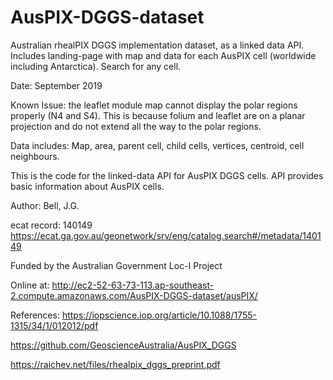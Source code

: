 # AusPIX-DGGS-dataset

Australian rhealPIX DGGS implementation dataset, as a linked data API.
Includes landing-page with map and data for each AusPIX cell (worldwide including Antarctica).
Search for any cell.

Date: September 2019

Known Issue: the leaflet module map cannot display the polar regions properly (N4 and S4). This is because folium and leaflet are on a planar projection and do not extend all the way to the polar regions.

Data includes: Map, area, parent cell, child cells, vertices, centroid, cell neighbours. 

This is the code for the linked-data API for AusPIX DGGS cells.
API provides basic information about AusPIX cells.

Author: Bell, J.G.

ecat record: 140149
https://ecat.ga.gov.au/geonetwork/srv/eng/catalog.search#/metadata/140149

Funded by the Australian Government Loc-I Project

Online at: http://ec2-52-63-73-113.ap-southeast-2.compute.amazonaws.com/AusPIX-DGGS-dataset/ausPIX/


References:
https://iopscience.iop.org/article/10.1088/1755-1315/34/1/012012/pdf

https://github.com/GeoscienceAustralia/AusPIX_DGGS

https://raichev.net/files/rhealpix_dggs_preprint.pdf
